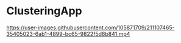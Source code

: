 # ClusteringApp




https://user-images.githubusercontent.com/105871709/211107465-35405023-6ab1-4899-bc65-9822f5d8b841.mp4

